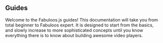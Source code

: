 <h2>Guides</h2>

<p>Welcome to the Fabuloos.js guides! This documentation will take you from total beginner to Fabuloos expert. It is designed to start from the basics, and slowly increase to more sophisticated concepts until you know everything there is to know about building awesome video players.</p>

